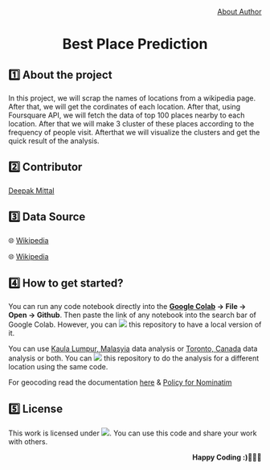 <div align="center">
  <p align="right"><a href="https://github.com/yesdeepakmittal/">About Author</a></p>
  <h1>Best Place Prediction</h1>
</div>

<div>
  <h2>1️⃣ About the project</h2>
  <p>In this project, we will scrap the names of locations from a wikipedia page. After that, we will get the cordinates of each location. After that, using Foursquare API, we will fetch the data of top 100 places nearby to each location. After that we will make 3 cluster of these places according to the frequency of people visit. Afterthat we will visualize the clusters and get the quick result of the analysis.</p>
</div>

<div>
  <h2>2️⃣ Contributor</h2>
  <p><a href="https://github.com/yesdeepakmittal"target="_blank">Deepak Mittal</a></p>
</div>

<div>
  <h2>3️⃣ Data Source</h2>
  <p>🌐 <a href="https://en.wikipedia.org/wiki/List_of_postal_codes_of_Canada:_M">Wikipedia</a></p>
  <p>🌐 <a href="https://en.wikipedia.org/wiki/Category:Suburbs_in_Kuala_Lumpur">Wikipedia</a></p>
</div>
  
<div>
  <h2>4️⃣ How to get started?</h2>
  <p>You can run any code notebook directly into the <b><a href="https://colab.research.google.com/notebooks/welcome.ipynb">Google Colab</a> -> File -> Open -> Github</b>. Then paste the link of any notebook into the search bar of Google Colab. However, you can <a href="https://github.com/yesdeepakmittal/Best_Place_Prediction/"><img src="https://img.shields.io/github/forks/yesdeepakmittal/Best_Place_Prediction?label=fork&style=social"></a> this repository to have a local version of it.</p>
  <p>You can use <a href="https://github.com/yesdeepakmittal/Best_Place_Prediction/blob/master/Malaysia.ipynb">Kaula Lumpur, Malasyia</a> data analysis or <a href="https://github.com/yesdeepakmittal/Best_Place_Prediction/blob/master/Toronto_Canada.ipynb">Toronto, Canada</a> data analysis or both. You can <a href="https://github.com/yesdeepakmittal/Best_Place_Prediction/"><img src="https://img.shields.io/github/forks/yesdeepakmittal/Best_Place_Prediction?label=fork&style=social"></a> this repository to do the analysis for a different location using the same code.</p>
  <p>For geocoding read the documentation <a href="https://geopy.readthedocs.io/en/stable/index.html?highlight=user_agent#usage-with-pandas">here</a> & <a href="https://operations.osmfoundation.org/policies/nominatim/">Policy for Nominatim</a></p>
</div>

<div>
  <h2>5️⃣ License</h2>
  <p>This work is licensed under <a href="https://github.com/yesdeepakmittal/Best_Place_Prediction/blob/master/LICENSE"target="_blank"><img src="https://img.shields.io/github/license/yesdeepakmittal/Best_Place_Prediction"></a>. You can use this code and share your work with others.</p>
  <p align="right"><b>Happy Coding :)🖤🖤🖤</b></p>
</div>

